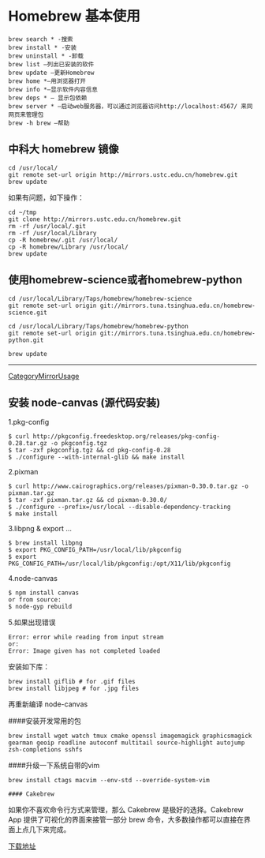 # Homebrew 基本使用

    
    brew search * -搜索
    brew install * -安装
    brew uninstall * -卸载
    brew list —列出已安装的软件
    brew update —更新Homebrew
    brew home *—用浏览器打开
    brew info *—显示软件内容信息
    brew deps * — 显示包依赖
    brew server * —启动web服务器，可以通过浏览器访问http://localhost:4567/ 来同网页来管理包
    brew -h brew —帮助
    

## 中科大 homebrew 镜像
    
    cd /usr/local/
    git remote set-url origin http://mirrors.ustc.edu.cn/homebrew.git
    brew update
    

如果有问题，如下操作：
    
    cd ~/tmp
    git clone http://mirrors.ustc.edu.cn/homebrew.git
    rm -rf /usr/local/.git
    rm -rf /usr/local/Library
    cp -R homebrew/.git /usr/local/
    cp -R homebrew/Library /usr/local/
    brew update
    

## 使用homebrew-science或者homebrew-python
    
    cd /usr/local/Library/Taps/homebrew/homebrew-science
    git remote set-url origin git://mirrors.tuna.tsinghua.edu.cn/homebrew-science.git
    
    cd /usr/local/Library/Taps/homebrew/homebrew-python
    git remote set-url origin git://mirrors.tuna.tsinghua.edu.cn/homebrew-python.git
    
    brew update

* * *

[CategoryMirrorUsage](https://wiki.tuna.tsinghua.edu.cn/CategoryMirrorUsage)

## 安装 node-canvas (源代码安装)

1.pkg-config
    
    $ curl http://pkgconfig.freedesktop.org/releases/pkg-config-0.28.tar.gz -o pkgconfig.tgz
    $ tar -zxf pkgconfig.tgz && cd pkg-config-0.28
    $ ./configure --with-internal-glib && make install
    

2.pixman
    
    $ curl http://www.cairographics.org/releases/pixman-0.30.0.tar.gz -o pixman.tar.gz
    $ tar -zxf pixman.tar.gz && cd pixman-0.30.0/
    $ ./configure --prefix=/usr/local --disable-dependency-tracking
    $ make install
    

3.libpng & export ...
    
    $ brew install libpng
    $ export PKG_CONFIG_PATH=/usr/local/lib/pkgconfig
    $ export PKG_CONFIG_PATH=/usr/local/lib/pkgconfig:/opt/X11/lib/pkgconfig
    

4.node-canvas
    
    $ npm install canvas
    or from source:
    $ node-gyp rebuild
    

5.如果出现错误
    
    Error: error while reading from input stream
    or:
    Error: Image given has not completed loaded
    
    

安装如下库：
    
    brew install giflib # for .gif files
    brew install libjpeg # for .jpg files
    

再重新编译 node-canvas

####安装开发常用的包

    brew install wget watch tmux cmake openssl imagemagick graphicsmagick gearman geoip readline autoconf multitail source-highlight autojump zsh-completions sshfs

####升级一下系统自带的vim

    brew install ctags macvim --env-std --override-system-vim

    #### Cakebrew

如果你不喜欢命令行方式来管理，那么 Cakebrew 是极好的选择。Cakebrew App 提供了可视化的界面来接管一部分 brew 命令，大多数操作都可以直接在界面上点几下来完成。

[下载地址](https://www.cakebrew.com/)